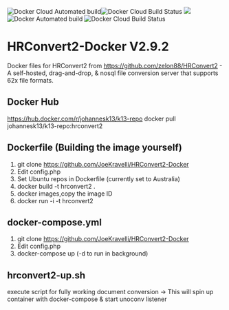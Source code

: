 ![Docker Cloud Automated build](https://img.shields.io/docker/cloud/automated/dwaaan/hrconvert2-docker.svg)![Docker Cloud Build Status](https://img.shields.io/docker/cloud/build/dwaaan/hrconvert2-docker.svg) [![](https://images.microbadger.com/badges/image/dwaaan/hrconvert2-docker.svg)](https://microbadger.com/images/dwaaan/hrconvert2-docker )
![Docker Automated build](https://img.shields.io/docker/automated/johannesk13/k13-repo)
![Docker Cloud Build Status](https://img.shields.io/docker/cloud/build/JoeKravelli/HRConvert2-Docker)

# HRConvert2-Docker V2.9.2

Docker files for HRConvert2 from https://github.com/zelon88/HRConvert2 - A self-hosted, drag-and-drop, & nosql file conversion server that supports 62x file formats.

## Docker Hub
https://hub.docker.com/r/johannesk13/k13-repo
docker pull johannesk13/k13-repo:hrconvert2


## Dockerfile (Building the image yourself)

1. git clone https://github.com/JoeKravelli/HRConvert2-Docker
2. Edit config.php
3. Set Ubuntu repos in Dockerfile (currently set to Australia)
4. docker build -t hrconvert2 .
5. docker images,copy the image ID
6. docker run -i -t hrconvert2
 

## docker-compose.yml

1. git clone https://github.com/JoeKravelli/HRConvert2-Docker
2. Edit config.php
3. docker-compose up (-d to run in background)

## hrconvert2-up.sh

execute script for fully working document conversion
-> This will spin up container with docker-compose & start unoconv listener
